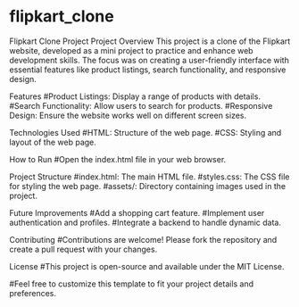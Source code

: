 # flipkart_clone
Flipkart Clone Project
Project Overview
This project is a clone of the Flipkart website, developed as a mini project to practice and enhance web development skills. The focus was on creating a user-friendly interface with essential features like product listings, search functionality, and responsive design.

Features
#Product Listings: Display a range of products with details.
#Search Functionality: Allow users to search for products.
#Responsive Design: Ensure the website works well on different screen sizes.


Technologies Used
#HTML: Structure of the web page.
#CSS: Styling and layout of the web page.

How to Run
#Open the index.html file in your web browser.

Project Structure
#index.html: The main HTML file.
#styles.css: The CSS file for styling the web page.
#assets/: Directory containing images used in the project.

Future Improvements
#Add a shopping cart feature.
#Implement user authentication and profiles.
#Integrate a backend to handle dynamic data.

Contributing
#Contributions are welcome! Please fork the repository and create a pull request with your changes.

License
#This project is open-source and available under the MIT License.

#Feel free to customize this template to fit your project details and preferences.






